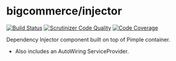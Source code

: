 # bigcommerce/injector 
[![Build Status](https://travis-ci.com/bigcommerce-labs/pimple-injector.svg?token=rXMck33q3q2Yxpxghp1G&branch=master)](https://travis-ci.com/bigcommerce-labs/pimple-injector) 
[![Scrutinizer Code Quality](https://scrutinizer-ci.com/g/bigcommerce-labs/pimple-injector/badges/quality-score.png?b=master&s=9182fe29e72cb72190270e8d2d7940048e6835e9)](https://scrutinizer-ci.com/g/bigcommerce-labs/pimple-injector/?branch=master)
[![Code Coverage](https://scrutinizer-ci.com/g/bigcommerce-labs/pimple-injector/badges/coverage.png?b=master&s=6c092242baba856ab9172b116482e21cd85c8d32)](https://scrutinizer-ci.com/g/bigcommerce-labs/pimple-injector/?branch=master)

Dependency Injector component built on top of Pimple container.

- Also includes an AutoWiring ServiceProvider. 
